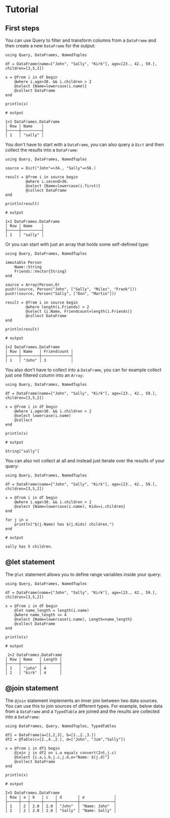 # Tutorial

## First steps

You can use Query to filter and transform columns from a `DataFrame` and then create a new `DataFrame` for the output:

```jldoctest
using Query, DataFrames, NamedTuples

df = DataFrame(name=["John", "Sally", "Kirk"], age=[23., 42., 59.], children=[3,5,2])

x = @from i in df begin
    @where i.age>30. && i.children > 2
    @select {Name=lowercase(i.name)}
    @collect DataFrame
end

println(x)

# output

1×1 DataFrames.DataFrame
│ Row │ Name    │
├─────┼─────────┤
│ 1   │ "sally" │
```

You don't have to start with a `DataFrame`, you can also query a `Dict` and then collect the results into a `DataFrame`:

```jldoctest
using Query, DataFrames, NamedTuples

source = Dict("John"=>34., "Sally"=>56.)

result = @from i in source begin
         @where i.second>36.
         @select {Name=lowercase(i.first)}
         @collect DataFrame
end

println(result)

# output

1×1 DataFrames.DataFrame
│ Row │ Name    │
├─────┼─────────┤
│ 1   │ "sally" │
```

Or you can start with just an array that holds some self-defined type:

```jldoctest
using Query, DataFrames, NamedTuples

immutable Person
    Name::String
    Friends::Vector{String}
end

source = Array(Person,0)
push!(source, Person("John", ["Sally", "Miles", "Frank"]))
push!(source, Person("Sally", ["Don", "Martin"]))

result = @from i in source begin
         @where length(i.Friends) > 2
         @select {i.Name, Friendcount=length(i.Friends)}
         @collect DataFrame
end

println(result)

# output

1×2 DataFrames.DataFrame
│ Row │ Name   │ Friendcount │
├─────┼────────┼─────────────┤
│ 1   │ "John" │ 3           │
```

You also don't have to collect into a `DataFrame`, you can for example collect just one filtered column into an `Array`:

```jldoctest
using Query, DataFrames, NamedTuples

df = DataFrame(name=["John", "Sally", "Kirk"], age=[23., 42., 59.], children=[3,5,2])

x = @from i in df begin
    @where i.age>30. && i.children > 2
    @select lowercase(i.name)
    @collect
end

println(x)

# output

String["sally"]
```

You can also not collect at all and instead just iterate over the results of your query:

```jldoctest
using Query, DataFrames, NamedTuples

df = DataFrame(name=["John", "Sally", "Kirk"], age=[23., 42., 59.], children=[3,5,2])

x = @from i in df begin
    @where i.age>30. && i.children > 2
    @select {Name=lowercase(i.name), Kids=i.children}
end

for j in x
    println("$(j.Name) has $(j.Kids) children.")
end

# output

sally has 5 children.
```

## @let statement

The `@let` statement allows you to define range variables inside your query:

```jldoctest
using Query, DataFrames, NamedTuples

df = DataFrame(name=["John", "Sally", "Kirk"], age=[23., 42., 59.], children=[3,5,2])

x = @from i in df begin
    @let name_length = length(i.name)
    @where name_length <= 4
    @select {Name=lowercase(i.name), Length=name_length}
    @collect DataFrame
end

println(x)

# output

 2×2 DataFrames.DataFrame
│ Row │ Name   │ Length │
├─────┼────────┼────────┤
│ 1   │ "john" │ 4      │
│ 2   │ "kirk" │ 4      │
```

## @join statement

The `@join` statement implements an inner join between two data sources. You can use this to join sources of different types. For example, below data from a `DataFrame` and a `TypedTable` are joined and the results are collected into a `DataFrame`:

```jldoctest
using DataFrames, Query, NamedTuples, TypedTables

df1 = DataFrame(a=[1,2,3], b=[1.,2.,3.])
df2 = @Table(c=[2.,4.,2.], d=["John", "Jim","Sally"])

x = @from i in df1 begin
    @join j in df2 on i.a equals convert(Int,j.c)
    @select {i.a,i.b,j.c,j.d,e="Name: $(j.d)"}
    @collect DataFrame
end

println(x)

# output

2×5 DataFrames.DataFrame
│ Row │ a │ b   │ c   │ d       │ e             │
├─────┼───┼─────┼─────┼─────────┼───────────────┤
│ 1   │ 2 │ 2.0 │ 2.0 │ "John"  │ "Name: John"  │
│ 2   │ 2 │ 2.0 │ 2.0 │ "Sally" │ "Name: Sally" │
```
